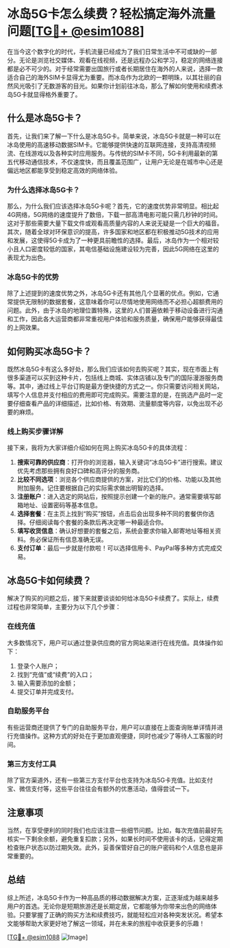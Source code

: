 # 冰岛5G卡怎么续费？轻松搞定海外流量问题[[TG💪+ @esim1088](https://t.me/s/esim1088)]

在当今这个数字化的时代，手机流量已经成为了我们日常生活中不可或缺的一部分。无论是浏览社交媒体、观看在线视频，还是远程办公和学习，稳定的网络连接都是必不可少的。对于经常需要出国旅行或者长期居住在海外的人来说，选择一款适合自己的海外SIM卡显得尤为重要。而冰岛作为北欧的一颗明珠，以其壮丽的自然风光吸引了无数游客的目光。如果你计划前往冰岛，那么了解如何使用和续费冰岛5G卡就显得格外重要了。

## 什么是冰岛5G卡？

首先，让我们来了解一下什么是冰岛5G卡。简单来说，冰岛5G卡就是一种可以在冰岛使用的高速移动数据SIM卡。它能够提供快速的互联网连接，支持高清视频流、在线游戏以及各种实时应用服务。与传统的SIM卡不同，5G卡利用最新的第五代移动通信技术，不仅速度快，而且覆盖范围广，让用户无论是在城市中心还是偏远地区都能享受到稳定高效的网络体验。

### 为什么选择冰岛5G卡？

那么，为什么我们应该选择冰岛5G卡呢？首先，它的速度优势非常明显。相比起4G网络，5G网络的速度提升了数倍，下载一部高清电影可能只需几秒钟的时间。这对于那些需要大量下载文件或观看高质量内容的人来说无疑是一个巨大的福音。其次，随着全球对环保意识的提高，许多国家和地区都在积极推动5G技术的应用和发展，这使得5G卡成为了一种更具前瞻性的选择。最后，冰岛作为一个相对较小且人口密度较低的国家，其电信基础设施建设较为完善，因此5G网络在这里的表现尤为出色。

### 冰岛5G卡的优势

除了上述提到的速度优势之外，冰岛5G卡还有其他几个显著的优点。例如，它通常提供无限制的数据套餐，这意味着你可以尽情地使用网络而不必担心超额费用的问题。此外，由于冰岛的地理位置特殊，这里的人们普遍依赖于移动设备进行沟通和工作，因此各大运营商都非常重视用户体验和服务质量，确保用户能够获得最佳的上网效果。

## 如何购买冰岛5G卡？

既然冰岛5G卡有这么多好处，那么我们应该如何去购买呢？其实，现在市面上有很多渠道可以买到这种卡片，包括线上商城、实体店铺以及专门的国际漫游服务商等。其中，通过线上平台订购是最方便快捷的方式之一。你只需要访问相关网站，填写个人信息并支付相应的费用即可完成购买。需要注意的是，在挑选产品时一定要仔细查看产品的详细描述，比如价格、有效期、流量额度等内容，以免出现不必要的麻烦。

### 线上购买步骤详解

接下来，我将为大家详细介绍如何在网上购买冰岛5G卡的具体流程：

1. **搜索可靠的供应商**：打开你的浏览器，输入关键词“冰岛5G卡”进行搜索。建议优先考虑那些拥有良好口碑和高评分的服务商。
2. **比较不同选项**：浏览各个供应商提供的方案，对比它们的价格、功能以及其他附加服务。记住要根据自己的实际需求做出明智的选择。
3. **注册账户**：进入选定的网站后，按照提示创建一个新的账户。通常需要填写邮箱地址、设置密码等基本信息。
4. **选择套餐**：在主页上找到“购买”按钮，点击后会出现多种不同的套餐供你选择。仔细阅读每个套餐的条款后再决定哪一种最适合你。
5. **填写收货信息**：确认好想要的套餐之后，系统会要求你输入邮寄地址等相关资料。务必保证所有信息准确无误。
6. **支付订单**：最后一步就是付款啦！可以选择信用卡、PayPal等多种方式完成交易。

## 冰岛5G卡如何续费？

解决了购买的问题之后，接下来就要谈谈如何给冰岛5G卡续费了。实际上，续费过程也非常简单，主要分为以下几个步骤：

### 在线充值

大多数情况下，用户可以通过登录供应商的官方网站来进行在线充值。具体操作如下：

1. 登录个人账户；
2. 找到“充值”或“续费”的入口；
3. 输入需要添加的金额；
4. 提交订单并完成支付。

### 自助服务平台

有些运营商还提供了专门的自助服务平台，用户可以直接在上面查询账单详情并进行充值操作。这种方式的好处在于更加直观便捷，同时也减少了等待人工客服的时间。

### 第三方支付工具

除了官方渠道外，还有一些第三方支付平台也支持为冰岛5G卡充值。比如支付宝、微信支付等，这些平台往往会有额外的优惠活动，值得尝试一下。

## 注意事项

当然，在享受便利的同时我们也应该注意一些细节问题。比如，每次充值前最好先核实一下剩余余额，避免重复扣款；另外，如果长时间不使用该卡的话，记得定期检查账户状态以防过期失效。此外，妥善保管好自己的账户密码和个人信息也是非常重要的。

## 总结

综上所述，冰岛5G卡作为一种高品质的移动数据解决方案，正逐渐成为越来越多用户的首选。无论你是短期旅游还是长期定居，它都能够为你带来出色的网络体验。只要掌握了正确的购买方法和续费技巧，就能轻松应对各种突发状况。希望本文能够帮助大家更好地了解这一领域，并在未来的旅程中收获更多的乐趣！

[[TG💪+ @esim1088](https://t.me/s/esim1088) ![Image](https://i.postimg.cc/4NQfJmqS/Snipaste-2025-05-13-00-14-12.png)]